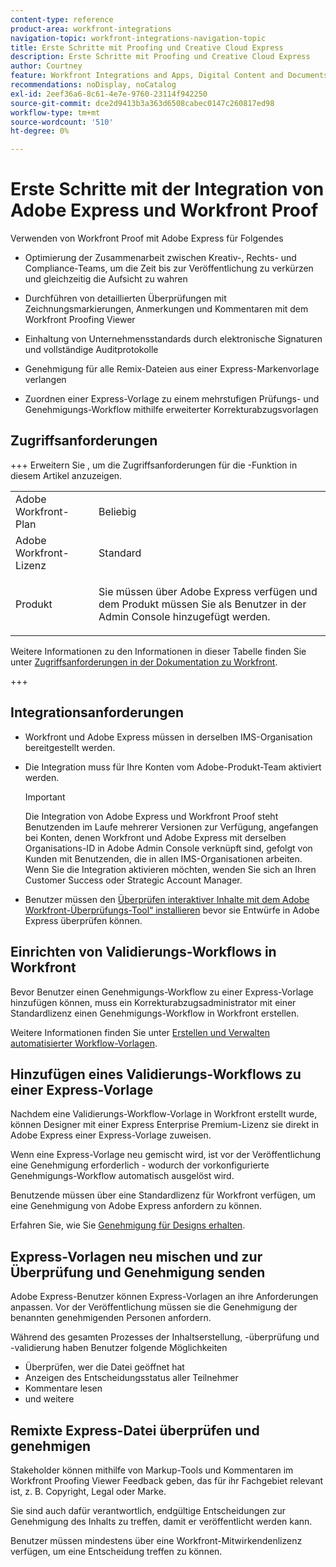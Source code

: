 ```yaml
---
content-type: reference
product-area: workfront-integrations
navigation-topic: workfront-integrations-navigation-topic
title: Erste Schritte mit Proofing und Creative Cloud Express
description: Erste Schritte mit Proofing und Creative Cloud Express
author: Courtney
feature: Workfront Integrations and Apps, Digital Content and Documents
recommendations: noDisplay, noCatalog
exl-id: 2eef36a6-8c61-4e7e-9760-23114f942250
source-git-commit: dce2d9413b3a363d6508cabec0147c260817ed98
workflow-type: tm+mt
source-wordcount: '510'
ht-degree: 0%

---
```


# Erste Schritte mit der Integration von Adobe Express und Workfront Proof

Verwenden von Workfront Proof mit Adobe Express für Folgendes

* Optimierung der Zusammenarbeit zwischen Kreativ-, Rechts- und Compliance-Teams, um die Zeit bis zur Veröffentlichung zu verkürzen und gleichzeitig die Aufsicht zu wahren

* Durchführen von detaillierten Überprüfungen mit Zeichnungsmarkierungen, Anmerkungen und Kommentaren mit dem Workfront Proofing Viewer

* Einhaltung von Unternehmensstandards durch elektronische Signaturen und vollständige Auditprotokolle


* Genehmigung für alle Remix-Dateien aus einer Express-Markenvorlage verlangen

* Zuordnen einer Express-Vorlage zu einem mehrstufigen Prüfungs- und Genehmigungs-Workflow mithilfe erweiterter Korrekturabzugsvorlagen

## Zugriffsanforderungen

+++ Erweitern Sie , um die Zugriffsanforderungen für die -Funktion in diesem Artikel anzuzeigen.

<table style="table-layout:auto"> 
 <col> 
 <col> 
 <tbody> 
 <tr> 
   <td role="rowheader">Adobe Workfront-Plan</td> 
   <td> 
   <p>Beliebig</p> 
   </td> 
  </tr> 
  <tr> 
   <td role="rowheader">Adobe Workfront-Lizenz</td> 
   <td> 
   <p>Standard </p> 
  </td> 
  </tr> 
  <tr> 
   <td role="rowheader">Produkt</td> 
   <td> 
   <p> Sie müssen über Adobe Express verfügen und dem Produkt müssen Sie als Benutzer in der Admin Console hinzugefügt werden. </p> </td> 
  </tr>

</tbody> 
</table>

Weitere Informationen zu den Informationen in dieser Tabelle finden Sie unter [Zugriffsanforderungen in der Dokumentation zu Workfront](/help/quicksilver/administration-and-setup/add-users/access-levels-and-object-permissions/access-level-requirements-in-documentation.md).

+++

## Integrationsanforderungen

* Workfront und Adobe Express müssen in derselben IMS-Organisation bereitgestellt werden.

* Die Integration muss für Ihre Konten vom Adobe-Produkt-Team aktiviert werden.

  >[!IMPORTANT]
  >
  >Die Integration von Adobe Express und Workfront Proof steht Benutzenden im Laufe mehrerer Versionen zur Verfügung, angefangen bei Konten, denen Workfront und Adobe Express mit derselben Organisations-ID in Adobe Admin Console verknüpft sind, gefolgt von Kunden mit Benutzenden, die in allen IMS-Organisationen arbeiten. Wenn Sie die Integration aktivieren möchten, wenden Sie sich an Ihren Customer Success oder Strategic Account Manager.

* Benutzer müssen den [Überprüfen interaktiver Inhalte mit dem Adobe Workfront-Überprüfungs-Tool“ installieren](/help/quicksilver/review-and-approve-work/proofing/reviewing-proofs-within-workfront/review-a-proof/review-proof-in-web-viewer-extension.md) bevor sie Entwürfe in Adobe Express überprüfen können.


## Einrichten von Validierungs-Workflows in Workfront

Bevor Benutzer einen Genehmigungs-Workflow zu einer Express-Vorlage hinzufügen können, muss ein Korrekturabzugsadministrator mit einer Standardlizenz einen Genehmigungs-Workflow in Workfront erstellen.

Weitere Informationen finden Sie unter [Erstellen und Verwalten automatisierter Workflow-Vorlagen](/help/quicksilver/administration-and-setup/manage-workfront/configure-proofing/create-manage-automated-workflow-templates.md).

## Hinzufügen eines Validierungs-Workflows zu einer Express-Vorlage

Nachdem eine Validierungs-Workflow-Vorlage in Workfront erstellt wurde, können Designer mit einer Express Enterprise Premium-Lizenz sie direkt in Adobe Express einer Express-Vorlage zuweisen.

Wenn eine Express-Vorlage neu gemischt wird, ist vor der Veröffentlichung eine Genehmigung erforderlich - wodurch der vorkonfigurierte Genehmigungs-Workflow automatisch ausgelöst wird.

Benutzende müssen über eine Standardlizenz für Workfront verfügen, um eine Genehmigung von Adobe Express anfordern zu können.

Erfahren Sie, wie Sie [Genehmigung für Designs erhalten](https://helpx.adobe.com/express/web/share-and-publish/share-and-collaborate/request-approval.html).


## Express-Vorlagen neu mischen und zur Überprüfung und Genehmigung senden

Adobe Express-Benutzer können Express-Vorlagen an ihre Anforderungen anpassen. Vor der Veröffentlichung müssen sie die Genehmigung der benannten genehmigenden Personen anfordern.

Während des gesamten Prozesses der Inhaltserstellung, -überprüfung und -validierung haben Benutzer folgende Möglichkeiten

* Überprüfen, wer die Datei geöffnet hat
* Anzeigen des Entscheidungsstatus aller Teilnehmer
* Kommentare lesen
* und weitere

<!--Learn how to get approval on designs.   
need link to help article-->

## Remixte Express-Datei überprüfen und genehmigen

Stakeholder können mithilfe von Markup-Tools und Kommentaren im Workfront Proofing Viewer Feedback geben, das für ihr Fachgebiet relevant ist, z. B. Copyright, Legal oder Marke.

Sie sind auch dafür verantwortlich, endgültige Entscheidungen zur Genehmigung des Inhalts zu treffen, damit er veröffentlicht werden kann.

Benutzer müssen mindestens über eine Workfront-Mitwirkendenlizenz verfügen, um eine Entscheidung treffen zu können.
